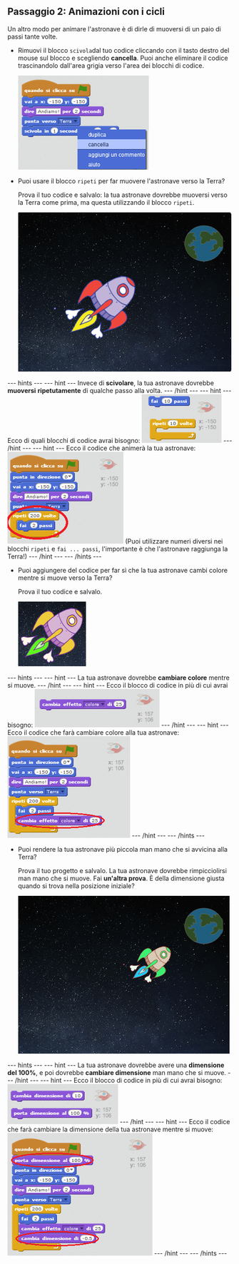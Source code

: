 ## Passaggio 2: Animazioni con i cicli

Un altro modo per animare l'astronave è di dirle di muoversi di un paio di passi tante volte.

+ Rimuovi il blocco `scivola`dal tuo codice cliccando con il tasto destro del mouse sul blocco e scegliendo **cancella**. Puoi anche eliminare il codice trascinandolo dall'area grigia verso l'area dei blocchi di codice.
    
    ![Cancellare il blocco scivola](images/space-delete-glide.png)

+ Puoi usare il blocco `ripeti` per far muovere l'astronave verso la Terra?
    
    Prova il tuo codice e salvalo: la tua astronave dovrebbe muoversi verso la Terra come prima, ma questa utilizzando il blocco `ripeti`.
    
    ![Testare l'animazione di un'astronave](images/space-animate-stage.png)

\--- hints \--- \--- hint \--- Invece di **scivolare**, la tua astronave dovrebbe **muoversi** **ripetutamente** di qualche passo alla volta. \--- /hint \--- \--- hint \--- Ecco di quali blocchi di codice avrai bisogno: ![Blocks for an animated spaceship](images/space-repeat-blocks.png) \--- /hint \--- \--- hint \--- Ecco il codice che animerà la tua astronave: ![Code for an animated spaceship](images/space-repeat-code.png) (Puoi utilizzare numeri diversi nei blocchi `ripeti` e `fai ... passi`, l'importante è che l'astronave raggiunga la Terra!) \--- /hint \--- \--- /hints \---

+ Puoi aggiungere del codice per far sì che la tua astronave cambi colore mentre si muove verso la Terra?
    
    Prova il tuo codice e salvalo.
    
    ![Testare un'astronave che cambia colore](images/space-colour-test.png)

\--- hints \--- \--- hint \--- La tua astronave dovrebbe **cambiare colore** mentre si muove. \--- /hint \--- \--- hint \--- Ecco il blocco di codice in più di cui avrai bisogno: ![Block for changing colour](images/space-colour-blocks.png) \--- /hint \--- \--- hint \--- Ecco il codice che farà cambiare colore alla tua astronave: ![Code for an animated spaceship](images/space-colour-code.png) \--- /hint \--- \--- /hints \---

+ Puoi rendere la tua astronave più piccola man mano che si avvicina alla Terra?
    
    Prova il tuo progetto e salvalo. La tua astronave dovrebbe rimpicciolirsi man mano che si muove. Fai **un'altra prova**. È della dimensione giusta quando si trova nella posizione iniziale?
    
    ![Testare un'astronave che si rimpicciolisce](images/space-size-test.png)

\--- hints \--- \--- hint \--- La tua astronave dovrebbe avere una **dimensione del 100%**, e poi dovrebbe **cambiare dimensione** man mano che si muove. \--- /hint \--- \--- hint \--- Ecco il blocco di codice in più di cui avrai bisogno: ![Blocks for changing size](images/space-size-blocks.png) \--- /hint \--- \--- hint \--- Ecco il codice che farà cambiare la dimensione della tua astronave mentre si muove: ![Code for changing size](images/space-size-code.png) \--- /hint \--- \--- /hints \---